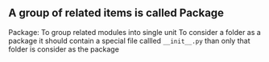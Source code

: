 ## A group of related items is called Package
Package: To group related modules into single unit 
To consider a folder as a package it should contain a special file
callled ``` __init__.py ``` than only that folder is consider as the package 